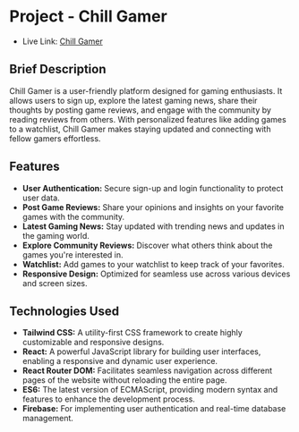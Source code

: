 # Project - Chill Gamer

- Live Link: [Chill Gamer](https://chill-gamer-rafee.web.app)

## Brief Description

Chill Gamer is a user-friendly platform designed for gaming enthusiasts. It allows users to sign up, explore the latest gaming news, share their thoughts by posting game reviews, and engage with the community by reading reviews from others. With personalized features like adding games to a watchlist, Chill Gamer makes staying updated and connecting with fellow gamers effortless.

## Features

- **User Authentication:** Secure sign-up and login functionality to protect user data.
- **Post Game Reviews:** Share your opinions and insights on your favorite games with the community.
- **Latest Gaming News:** Stay updated with trending news and updates in the gaming world.
- **Explore Community Reviews:** Discover what others think about the games you're interested in.
- **Watchlist:** Add games to your watchlist to keep track of your favorites.
- **Responsive Design:** Optimized for seamless use across various devices and screen sizes.

## Technologies Used

- **Tailwind CSS:** A utility-first CSS framework to create highly customizable and responsive designs.
- **React:** A powerful JavaScript library for building user interfaces, enabling a responsive and dynamic user experience.
- **React Router DOM:** Facilitates seamless navigation across different pages of the website without reloading the entire page.
- **ES6:** The latest version of ECMAScript, providing modern syntax and features to enhance the development process.
- **Firebase:** For implementing user authentication and real-time database management.
